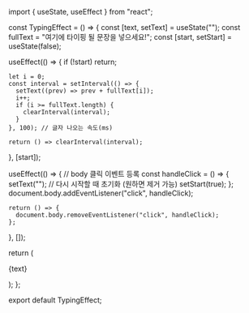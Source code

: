 import { useState, useEffect } from "react";

const TypingEffect = () => {
  const [text, setText] = useState("");
  const fullText = "여기에 타이핑 될 문장을 넣으세요!";
  const [start, setStart] = useState(false);

  useEffect(() => {
    if (!start) return;

    let i = 0;
    const interval = setInterval(() => {
      setText((prev) => prev + fullText[i]);
      i++;
      if (i >= fullText.length) {
        clearInterval(interval);
      }
    }, 100); // 글자 나오는 속도(ms)

    return () => clearInterval(interval);
  }, [start]);

  useEffect(() => {
    // body 클릭 이벤트 등록
    const handleClick = () => {
      setText(""); // 다시 시작할 때 초기화 (원하면 제거 가능)
      setStart(true);
    };
    document.body.addEventListener("click", handleClick);

    return () => {
      document.body.removeEventListener("click", handleClick);
    };
  }, []);

  return (
    <div className="flex items-center justify-center h-screen bg-gray-900">
      <p className="text-white text-2xl font-mono whitespace-pre">{text}</p>
    </div>
  );
};

export default TypingEffect;